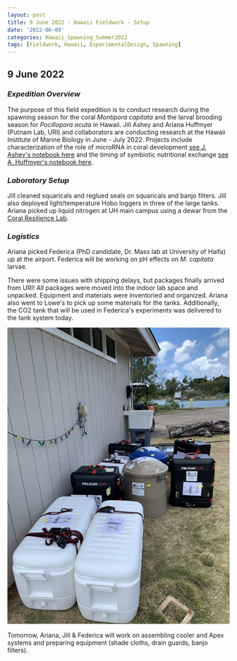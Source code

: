```yaml
---
layout: post
title: 9 June 2022 - Hawaii Fieldwork - Setup
date: '2022-06-09'
categories: Hawaii_Spawning_Summer2022
tags: [Fieldwork, Hawaii, ExperimentalDesign, Spawning]
---
```


## 9 June 2022

### *Expedition Overview*  

The purpose of this field expedition is to conduct research during the spawning season for the coral *Montipora capitata* and the larval brooding season for *Pocillopora acuta* in Hawaii. Jill Ashey and Ariana Huffmyer (Putnam Lab, URI) and collaborators are conducting research at the Hawaii Institute of Marine Biology in June - July 2022. Projects include characterization of the role of microRNA in coral development [see J. Ashey's notebook here](https://jillashey.github.io/JillAshey_Putnam_Lab_Notebook/) and the timing of symbiotic nutritional exchange [see A. Huffmyer's notebook here](https://ahuffmyer.github.io/ASH_Putnam_Lab_Notebook/). 

### *Laboratory Setup* 

Jill cleaned squaricals and reglued seals on squaricals and banjo filters. Jill also deployed light/temperature Hobo loggers in three of the large tanks. Ariana picked up liquid nitrogen at UH main campus using a dewar from the [Coral Resilience Lab](https://www.coralresiliencelab.com). 

### *Logistics*

Ariana picked Federica (PhD candidate, Dr. Mass lab at University of Haifa) up at the airport. Federica will be working on pH effects on *M. capitata* larvae. 

There were some issues with shipping delays, but packages finally arrived from URI! All packages were moved into the indoor lab space and unpacked. Equipment and materials were inventoried and organized. Ariana also went to Lowe's to pick up some materials for the tanks. Additionally, the CO2 tank that will be used in Federica's experiments was delivered to the tank system today. 

![Packages](https://raw.githubusercontent.com/urol-e5/urol-e5.github.io/master/images/2022_Hawaii/packages.jpg)

Tomorrow, Ariana, Jill & Federica will work on assembling cooler and Apex systems and preparing equipment (shade cloths, drain guards, banjo filters). 

